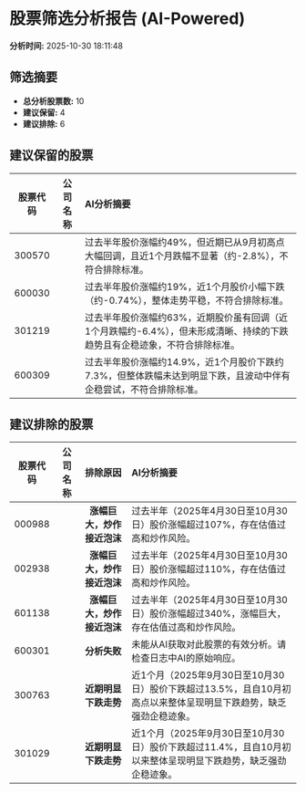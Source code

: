 # 股票筛选分析报告 (AI-Powered)

**分析时间:** 2025-10-30 18:11:48

## 筛选摘要

- **总分析股票数:** 10
- **建议保留:** 4
- **建议排除:** 6

## 建议保留的股票

| 股票代码 | 公司名称 | AI分析摘要 |
|:---:|:---:|:---|
| 300570 |  | 过去半年股价涨幅约49%，但近期已从9月初高点大幅回调，且近1个月跌幅不显著（约-2.8%），不符合排除标准。 |
| 600030 |  | 过去半年股价涨幅约19%，近1个月股价小幅下跌（约-0.74%），整体走势平稳，不符合排除标准。 |
| 301219 |  | 过去半年股价涨幅约63%，近期股价虽有回调（近1个月跌幅约-6.4%），但未形成清晰、持续的下跌趋势且有企稳迹象，不符合排除标准。 |
| 600309 |  | 过去半年股价涨幅约14.9%，近1个月股价下跌约7.3%，但整体跌幅未达到明显下跌，且波动中伴有企稳尝试，不符合排除标准。 |

## 建议排除的股票

| 股票代码 | 公司名称 | 排除原因 | AI分析摘要 |
|:---:|:---:|:---:|:---|
| 000988 |  | **涨幅巨大，炒作接近泡沫** | 过去半年（2025年4月30日至10月30日）股价涨幅超过107%，存在估值过高和炒作风险。 |
| 002938 |  | **涨幅巨大，炒作接近泡沫** | 过去半年（2025年4月30日至10月30日）股价涨幅超过110%，存在估值过高和炒作风险。 |
| 601138 |  | **涨幅巨大，炒作接近泡沫** | 过去半年（2025年4月30日至10月30日）股价涨幅超过340%，涨幅巨大，存在估值过高和炒作风险。 |
| 600301 |  | **分析失败** | 未能从AI获取对此股票的有效分析。请检查日志中AI的原始响应。 |
| 300763 |  | **近期明显下跌走势** | 近1个月（2025年9月30日至10月30日）股价下跌超过13.5%，且自10月初高点以来整体呈现明显下跌趋势，缺乏强劲企稳迹象。 |
| 301029 |  | **近期明显下跌走势** | 近1个月（2025年9月30日至10月30日）股价下跌超过11.4%，且自10月初以来整体呈现明显下跌趋势，缺乏强劲企稳迹象。 |
